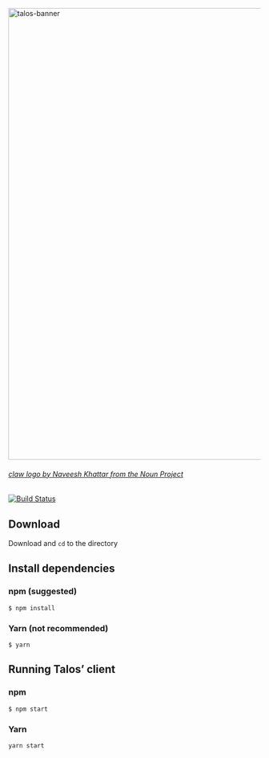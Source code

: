 <a href="https://talos.now.sh/" target="_blank" rel="noopener noreferrer"><img width="900" src="https://s3.ca-central-1.amazonaws.com/sysc-4907-talos/media/banner%402x.png" alt="talos-banner" /></a>

###### [claw logo by Naveesh Khattar from the Noun Project](https://thenounproject.com/search/?q=talon&i=369856)

[![Build Status](https://travis-ci.org/talos-org/client.svg?branch=master)](https://travis-ci.org/talos-org/client)

## Download

Download and `cd` to the directory

## Install dependencies

### npm (suggested)

```shell
$ npm install
```

### Yarn (not recommended)

```shell
$ yarn
```

## Running Talos’ client

### npm

```shell
$ npm start
```

### Yarn

```shell
yarn start
```
